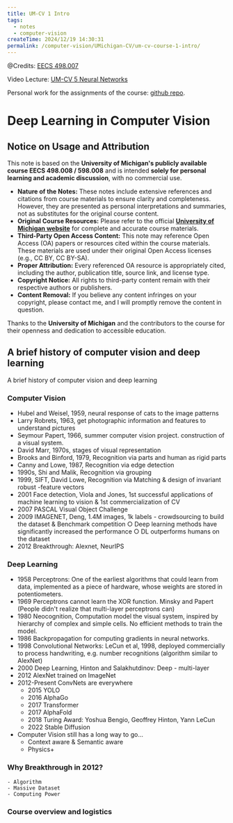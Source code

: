 ```yaml
---
title: UM-CV 1 Intro
tags:
  - notes
  - computer-vision
createTime: 2024/12/19 14:30:31
permalink: /computer-vision/UMichigan-CV/um-cv-course-1-intro/
---
```


@Credits: [EECS 498.007](https://web.eecs.umich.edu/~justincj/teaching/eecs498/WI2022/)

Video Lecture: [UM-CV 5 Neural Networks](https://www.youtube.com/watch?v=g6InpdhUblE&list=PL5-TkQAfAZFbzxjBHtzdVCWE0Zbhomg7r&index=6)

Personal work for the assignments of the course: [github repo](https://github.com/SaturnTsen/EECS-498-007/).

<!-- more -->

# Deep Learning in Computer Vision 

## **Notice on Usage and Attribution**

This note is based on the **University of Michigan's publicly available course EECS 498.008 / 598.008** and is intended **solely for personal learning and academic discussion**, with no commercial use.
- **Nature of the Notes:** These notes include extensive references and citations
  from course materials to ensure clarity and completeness. However, they are
  presented as personal interpretations and summaries, not as substitutes for
  the original course content.
- **Original Course Resources:** Please refer to the official [**University of
  Michigan website**](https://web.eecs.umich.edu/~justincj/teaching/eecs498/WI2022/) for complete and accurate course materials.  
- **Third-Party Open Access Content:** This note may reference Open Access (OA)
  papers or resources cited within the course materials. These materials are
  used under their original Open Access licenses (e.g., CC BY, CC BY-SA).  
- **Proper Attribution:** Every referenced OA resource is appropriately cited,
  including the author, publication title, source link, and license type.  
- **Copyright Notice:** All rights to third-party content remain with their
  respective authors or publishers.  
- **Content Removal:** If you believe any content infringes on your copyright,
  please contact me, and I will promptly remove the content in question.

Thanks to the **University of Michigan** and the contributors to the course for
their openness and dedication to accessible education. 

## A brief history of computer vision and deep learning

A brief history of computer vision and deep learning

### Computer Vision

- Hubel and Weisel, 1959, neural response of cats to the image patterns 
- Larry Robrets, 1963, get photographic information and features to understand pictures
- Seymour Papert, 1966, summer computer vision project. construction of a visual system. 
- David Marr, 1970s, stages of visual representation
- Brooks and Binford, 1979, Recognition via parts and human as rigid parts
- Canny and Lowe, 1987, Recognition via edge detection
- 1990s, Shi and Malik, Recognition via grouping
- 1999, SIFT, David Lowe, Recognition via Matching & design of invariant robust
  -feature vectors
- 2001 Face detection, Viola and Jones, 1st successful applications of machine learning to vision & 1st commercialization of CV
- 2007 PASCAL Visual Object Challenge
- 2009 IMAGENET, Deng, 1.4M images, 1k labels - crowdsourcing to build the dataset & Benchmark competition
    ○ Deep learning methods have significantly increased the performance
    ○ DL outperforms humans on the dataset
- 2012 Breakthrough: Alexnet, NeurIPS

### Deep Learning
- 1958 Perceptrons: One of the earliest algorithms that could learn from data,
  implemented as a piece of hardware, whose weights are stored in
  potentiometers.
- 1969 Perceptrons cannot learn the XOR function. Minsky and Papert (People
didn't realize that multi-layer perceptrons can)
- 1980 Neocognition, Computation model the visual system, inspired by hierarchy
of complex and simple cells. No efficient methods to train the model.
- 1986 Backpropagation for computing gradients in neural networks.
- 1998 Convolutional Networks: LeCun et al, 1998, deployed commercially to
  process handwriting, e.g. number recognitions (algorithm similar to AlexNet)
- 2000 Deep Learning, Hinton and Salakhutdinov: Deep - multi-layer
- 2012 AlexNet trained on ImageNet
- 2012-Present ConvNets are everywhere
  - 2015 YOLO
  - 2016 AlphaGo
  - 2017 Transformer
  - 2017 AlphaFold
  - 2018 Turing Award: Yoshua Bengio, Geoffrey Hinton, Yann LeCun
  - 2022 Stable Diffusion
- Computer Vision still has a long way to go…
  - Context aware & Semantic aware
  - Physics+

### Why Breakthrough in 2012?
    - Algorithm
    - Massive Dataset
    - Computing Power

### Course overview and logistics
